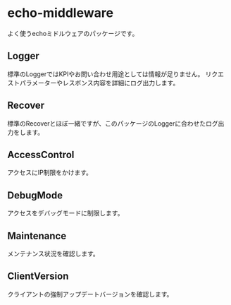 # echo-middleware

よく使うechoミドルウェアのパッケージです。

## Logger

標準のLoggerではKPIやお問い合わせ用途としては情報が足りません。
リクエストパラメーターやレスポンス内容を詳細にログ出力します。

## Recover

標準のRecoverとほぼ一緒ですが、このパッケージのLoggerに合わせたログ出力をします。

## AccessControl

アクセスにIP制限をかけます。

## DebugMode

アクセスをデバッグモードに制限します。

## Maintenance

メンテナンス状況を確認します。

## ClientVersion

クライアントの強制アップデートバージョンを確認します。
